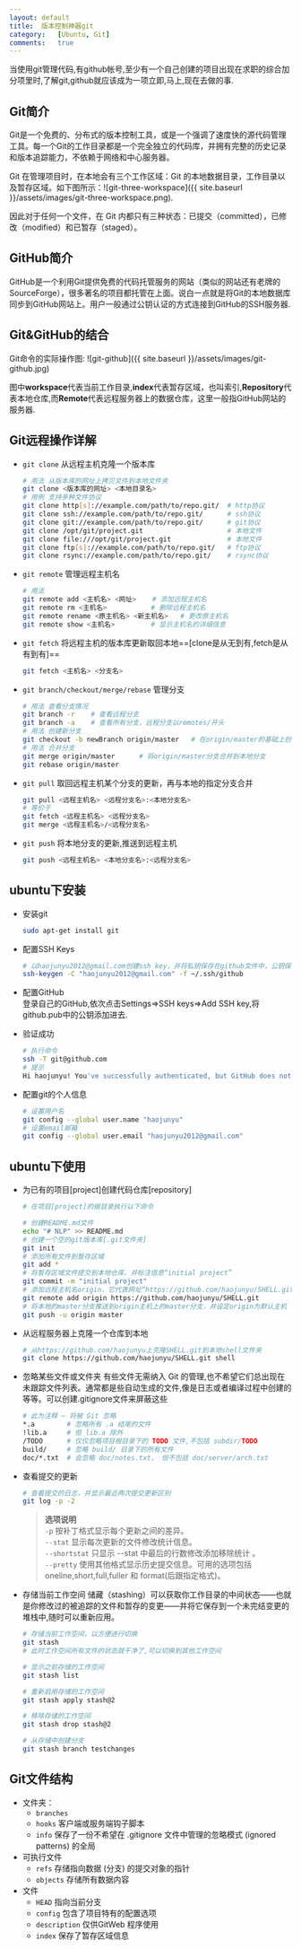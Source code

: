 ```yaml
---
layout:	default
title:	版本控制神器git
category:	[Ubuntu, Git]
comments:	true
---
```

当使用git管理代码,有github帐号,至少有一个自己创建的项目出现在求职的综合加分项里时,了解git,github就应该成为一项立即,马上,现在去做的事.



## Git简介
Git是一个免费的、分布式的版本控制工具，或是一个强调了速度快的源代码管理工具。每一个Git的工作目录都是一个完全独立的代码库，并拥有完整的历史记录和版本追踪能力，不依赖于网络和中心服务器。


Git 在管理项目时，在本地会有三个工作区域：Git 的本地数据目录，工作目录以及暂存区域。如下图所示：![git-three-workspace]({{ site.baseurl }}/assets/images/git-three-workspace.png). 

因此对于任何一个文件，在 Git 内都只有三种状态：已提交（committed），已修改（modified）和已暂存（staged）。

## GitHub简介
GitHub是一个利用Git提供免费的代码托管服务的网站（类似的网站还有老牌的SourceForge），很多著名的项目都托管在上面。说白一点就是将Git的本地数据库同步到GitHub网站上。用户一般通过公钥认证的方式连接到GitHub的SSH服务器.

## Git\&GitHub的结合
Git命令的实际操作图:
![git-github]({{ site.baseurl }}/assets/images/git-github.jpg)

图中**workspace**代表当前工作目录,**index**代表暂存区域，也叫索引,**Repository**代表本地仓库,而**Remote**代表远程服务器上的数据仓库，这里一般指GitHub网站的服务器.

## Git远程操作详解
* `git clone`	从远程主机克隆一个版本库

	```bash
	# 用法 从版本库的网址上拷贝文件到本地文件夹
	git clone <版本库的网址> <本地目录名>
	# 用例 支持多种文件协议
	git clone http[s]://example.com/path/to/repo.git/  # http协议
	git clone ssh://example.com/path/to/repo.git/      # ssh协议
	git clone git://example.com/path/to/repo.git/      # git协议
	git clone /opt/git/project.git                     # 本地文件
	git clone file:///opt/git/project.git              # 本地文件
	git clone ftp[s]://example.com/path/to/repo.git/   # ftp协议
	git clone rsync://example.com/path/to/repo.git/    # rsync协议
	```
* `git remote`	管理远程主机名

	```bash
	# 用法 
	git remote add <主机名> <网址>    # 添加远程主机名
	git remote rm <主机名>           # 删除远程主机名
	git remote rename <原主机名> <新主机名>   # 更改原主机名
	git remote show <主机名>         # 显示主机名的详细信息
	```
* `git fetch`	将远程主机的版本库更新取回本地==[clone是从无到有,fetch是从有到有]==

	```bash
	git fetch <主机名> <分支名>
	```
* `git branch/checkout/merge/rebase`	管理分支

	```bash
	# 用法 查看分支情况
	git branch -r    # 查看远程分支
	git branch -a    # 查看所有分支，远程分支以remotes/开头
	# 用法 创建新分支
	git checkout -b newBranch origin/master   # 在origin/master的基础上创建新分支
	# 用法 合并分支
	git merge origin/master      # 将origin/master分支合并到本地分支
	git rebase origin/master
	```
* `git pull`	取回远程主机某个分支的更新，再与本地的指定分支合并

	```bash
	git pull <远程主机名> <远程分支名>:<本地分支名>
	# 等价于
	git fetch <远程主机名> <远程分支名>
	git merge <远程主机名>/<远程分支名>
	```
* `git push`	将本地分支的更新,推送到远程主机

	```bash
	git push <远程主机名> <本地分支名>:<远程分支名>
	```

## ubuntu下安装
* 安装git

	```bash
	sudo apt-get install git
	```
* 配置SSH Keys

	```bash
	# 以haojunyu2012@gmail.com创建ssh key，并将私钥保存在github文件中，公钥保存在github.pub文件中
	ssh-keygen -C "haojunyu2012@gmail.com" -f ~/.ssh/github
	```
* 配置GitHub  
登录自己的GitHub,依次点击Settings=>SSH keys=>Add SSH key,将github.pub中的公钥添加进去.
* 验证成功

	```bash
	# 执行命令
	ssh -T git@github.com
	# 提示
	Hi haojunyu! You've successfully authenticated, but GitHub does not provide shell access.
	```
* 配置git的个人信息

	```bash
	# 设置用户名
	git config --global user.name "haojunyu"
	# 设置email邮箱
	git config --global user.email "haojunyu2012@gmail.com"
	```

## ubuntu下使用
* 为已有的项目[project]创建代码仓库[repository]

	```bash
	# 在项目[project]的根目录执行以下命令

	# 创建README.md文件
	echo "# NLP" >> README.md
	# 创建一个空的git版本库[.git文件夹]
	git init
	# 添加所有文件到暂存区域
	git add *
	# 将暂存区域文件提交到本地仓库，并标注信息“initial project”
	git commit -m "initial project"
	# 添加远程主机名origin，它代表网址“https://github.com/haojunyu/SHELL.git”
	git remote add origin https://github.com/haojunyu/SHELL.git
	# 将本地的master分支推送到origin主机上的master分支，并设定origin为默认主机
	git push -u origin master
	```
* 从远程服务器上克隆一个仓库到本地

	```bash
	# 从https://github.com/haojunyu上克隆SHELL.git到本地shell文件夹
	git clone https://github.com/haojunyu/SHELL.git shell
	```
* 忽略某些文件或文件夹
有些文件无需纳入 Git 的管理,也不希望它们总出现在未跟踪文件列表。通常都是些自动生成的文件,像是日志或者编译过程中创建的等等。可以创建.gitignore文件来屏蔽这些

	```bash
	# 此为注释 – 将被 Git 忽略
	*.a        # 忽略所有 .a 结尾的文件
	!lib.a     # 但 lib.a 除外
	/TODO      # 仅仅忽略项目根目录下的 TODO 文件,不包括 subdir/TODO
	build/     # 忽略 build/ 目录下的所有文件
	doc/*.txt  # 会忽略 doc/notes.txt， 但不包括 doc/server/arch.txt
	```
* 查看提交的更新

	```bash
	# 查看提交的日志，并显示最近两次提交更新区别
	git log -p -2
	```
	> **选项说明**  
	> `-p`	按补丁格式显示每个更新之间的差异。  
	> `--stat`	显示每次更新的文件修改统计信息。  
	> `--shortstat`	只显示 --stat 中最后的行数修改添加移除统计  。  
	> `--pretty`				使用其他格式显示历史提交信息。可用的选项包括 oneline,short,full,fuller 和 format(后跟指定格式)。  
* 存储当前工作空间
储藏（stashing）可以获取你工作目录的中间状态——也就是你修改过的被追踪的文件和暂存的变更——并将它保存到一个未完结变更的堆栈中,随时可以重新应用。

	```bash
	# 存储当前工作空间，以方便进行切换
	git stash
	# 此时工作空间所有文件的状态就干净了,可以切换到其他工作空间

	# 显示之前存储的工作空间
	git stash list

	# 重新启用存储的工作空间
	git stash apply stash@2

	# 移除存储的工作空间
	git stash drop stash@2

	# 从存储中创建分支
	git stash branch testchanges
	```

## Git文件结构
* 文件夹：
	* `branches`
	* `hooks`	客户端或服务端钩子脚本
	* `info`	保存了一份不希望在 .gitignore 文件中管理的忽略模式 (ignored patterns) 的全局
* 可执行文件
	* `refs`	存储指向数据 (分支) 的提交对象的指针
	* `objects`	存储所有数据内容
* 文件
	* `HEAD`	指向当前分支
	* `config`	包含了项目特有的配置选项
	* `description`	仅供GitWeb 程序使用
	* `index`	保存了暂存区域信息

